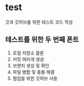 # test
깃과 깃허브를 위한 테스트 코드 작성
## 테스트를 위한 두 번째 폰트
1. 로컬 저장소 클론
2. 커밋 여러개 생성
3. 브랜치 생성 및 확인
4. 파일 병합 및 충돌 해결
5. 협업을 위한 깃허브 사용
